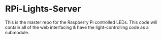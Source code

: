 # RPi-Lights-Server
This is the master repo for the Raspberry Pi controlled LEDs. This code will contain all of the web interfacing &amp; have the light-controlling code as a submodule.

